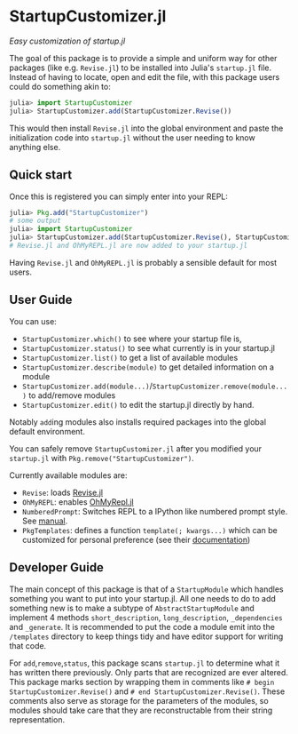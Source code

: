 # StartupCustomizer.jl
*Easy customization of startup.jl*

The goal of this package is to provide a simple and uniform way for other packages (like e.g. `Revise.jl`) to be installed into Julia's `startup.jl` file. Instead of having to locate, open and edit the file, with this package users could do something akin to:
```julia
julia> import StartupCustomizer
julia> StartupCustomizer.add(StartupCustomizer.Revise())
```
This would then install `Revise.jl` into the global environment and paste the initialization code into `startup.jl` without the user needing to know anything else.

## Quick start
Once this is registered you can simply enter into your REPL:
```julia
julia> Pkg.add("StartupCustomizer")
# some output
julia> import StartupCustomizer
julia> StartupCustomizer.add(StartupCustomizer.Revise(), StartupCustomizer.OhMyREPL())
# Revise.jl and OhMyREPL.jl are now added to your startup.jl
```
Having `Revise.jl` and `OhMyREPL.jl` is probably a sensible default for most users.
## User Guide
You can use:
- `StartupCustomizer.which()` to see where your startup file is,
- `StartupCustomizer.status()` to see what currently is in your startup.jl
- `StartupCustomizer.list()` to get a list of available modules
- `StartupCustomizer.describe(module)` to get detailed information on a module
- `StartupCustomizer.add(module...)`/`StartupCustomizer.remove(module...)` to add/remove modules 
- `StartupCustomizer.edit()` to edit the startup.jl directly by hand. 

Notably `add`ing modules also installs required packages into the global default environment. 

You can safely remove `StartupCustomizer.jl` after you modified your `startup.jl` with `Pkg.remove("StartupCustomizer")`.

Currently available modules are:
 - `Revise`: loads [Revise.jl](https://docs.julialang.org/en/v1/manual/workflow-tips/#Revise-based-workflows)
 - `OhMyREPL`: enables [OhMyRepl.jl](https://kristofferc.github.io/OhMyREPL.jl/latest/)
 - `NumberedPrompt`: Switches REPL to a IPython like numbered prompt style. See [manual](https://docs.julialang.org/en/v1/stdlib/REPL/#Numbered-prompt).
 - `PkgTemplates`: defines a function `template(; kwargs...)` which can be customized for personal preference (see their [documentation](https://juliaci.github.io/PkgTemplates.jl/stable/user/#Saving-Templates-1))

## Developer Guide
The main concept of this package is that of a `StartupModule` which handles something you want to put into your startup.jl. All one needs to do to add something new is to make a subtype of `AbstractStartupModule` and implement 4 methods `short_description`, `long_description`, `_dependencies` and `_generate`. It is recommended to put the code a module emit into the `/templates` directory to keep things tidy and have editor support for writing that code.

For `add`,`remove`,`status`, this package scans `startup.jl` to determine what it has written there previously. Only parts that are recognized are ever altered. This package marks section by wrapping them in comments like `# begin StartupCustomizer.Revise()` and `# end StartupCustomizer.Revise()`. These comments also serve as storage for the parameters of the modules, so modules should take care that they are reconstructable from their string representation.